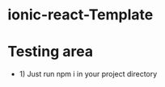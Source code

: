 # ionic-react-Template

<h1>Testing area</h1>
<ul>
  <li> 1)   Just run npm i in your  project directory</li> 
</ul>  
